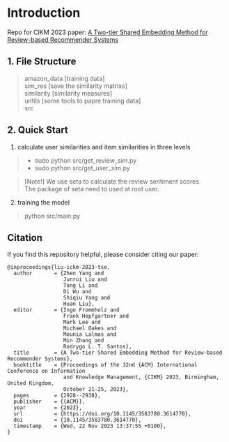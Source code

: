 # Introduction
Repo for CIKM 2023 paper: [A Two-tier Shared Embedding Method for Review-based Recommender Systems](https://dl.acm.org/doi/10.1145/3583780.3614770)

## 1. File Structure

> amazon_data [training data]  
> sim_res  [save the similarity matrixs]  
> similarity  [similarity measures]  
> untils  [some tools to papre training data]  
> src  


## 2. Quick Start
1. calculate user similarities and item similarities in three levels


>+ sudo python src/get_review_sim.py  
>+ sudo python src/get_user_sim.py

> [Note!] We use seta to calculate the review sentiment scores.  
> The package of seta need to used at root user. 

2. training the model
> python src/main.py




## Citation

If you find this repository helpful, please consider citing our paper:
```
@inproceedings{liu-ickm-2023-tse,
  author       = {Zhen Yang and
                  Junrui Liu and
                  Tong Li and
                  Di Wu and
                  Shiqiu Yang and
                  Huan Liu},
  editor       = {Ingo Frommholz and
                  Frank Hopfgartner and
                  Mark Lee and
                  Michael Oakes and
                  Mounia Lalmas and
                  Min Zhang and
                  Rodrygo L. T. Santos},
  title        = {A Two-tier Shared Embedding Method for Review-based Recommender Systems},
  booktitle    = {Proceedings of the 32nd {ACM} International Conference on Information
                  and Knowledge Management, {CIKM} 2023, Birmingham, United Kingdom,
                  October 21-25, 2023},
  pages        = {2928--2938},
  publisher    = {{ACM}},
  year         = {2023},
  url          = {https://doi.org/10.1145/3583780.3614770},
  doi          = {10.1145/3583780.3614770},
  timestamp    = {Wed, 22 Nov 2023 13:37:55 +0100},
}
```
